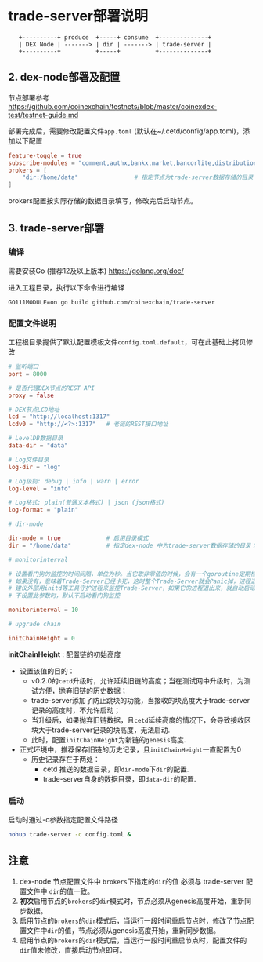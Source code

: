 # trade-server部署说明

```
   +----------+ produce  +-----+ consume  +--------------+
   | DEX Node | -------> | dir | -------> | trade-server | 
   +----------+          +-----+          +--------------+
```

## 2. dex-node部署及配置

节点部署参考 https://github.com/coinexchain/testnets/blob/master/coinexdex-test/testnet-guide.md

部署完成后，需要修改配置文件``app.toml`` (默认在~/.cetd/config/app.toml)，添加以下配置

```toml
feature-toggle = true
subscribe-modules = "comment,authx,bankx,market,bancorlite,distribution"
brokers = [
    "dir:/home/data"                # 指定节点为trade-server数据存储的目录
]
```

brokers配置按实际存储的数据目录填写，修改完后启动节点。

## 3. trade-server部署

### 编译

需要安装Go (推荐12及以上版本) https://golang.org/doc/

进入工程目录，执行以下命令进行编译

```shell
GO111MODULE=on go build github.com/coinexchain/trade-server
```

### 配置文件说明

工程根目录提供了默认配置模板文件`config.toml.default`，可在此基础上拷贝修改

```toml
# 监听端口
port = 8000

# 是否代理DEX节点的REST API
proxy = false 

# DEX节点LCD地址
lcd = "http://localhost:1317"
lcdv0 = "http://<?>:1317"   # 老链的REST接口地址

# LevelDB数据目录
data-dir = "data"

# Log文件目录
log-dir = "log"

# Log级别: debug | info | warn | error
log-level = "info"

# Log格式: plain(普通文本格式) | json (json格式)
log-format = "plain"

# dir-mode

dir-mode = true             # 启用目录模式
dir = "/home/data"          # 指定dex-node 中为trade-server数据存储的目录；

# monitorinterval

# 设置看门狗的监控的时间间隔，单位为秒。当它取非零值的时候，会有一个goroutine定期检查是否发生了新的写KV数据库的行为
# 如果没有，意味着Trade-Server已经卡死，这时整个Trade-Server就会Panic掉，进程退出。
# 建议外部用initd等工具守护进程来监控Trade-Server，如果它的进程退出来，就自动启动一个新的进程
# 不设置此参数时，默认不启动看门狗监控

monitorinterval = 10       

# upgrade chain

initChainHeight = 0         
```


**initChainHeight** : 配置链的初始高度

*   设置该值的目的：
    *   v0.2.0的`cetd`升级时，允许延续旧链的高度；当在测试网中升级时，为测试方便，抛弃旧链的历史数据；
    *   trade-server添加了防止跳块的功能，当接收的块高度大于trade-server记录的高度时，不允许启动； 
    *   当升级后，如果抛弃旧链数据，且`cetd`延续高度的情况下，会导致接收区块大于trade-server记录的块高度，无法启动.
    *   此时，配置`initChainHeight`为新链的`genesis`高度.
*   正式环境中，推荐保存旧链的历史记录，且`initChainHeight`一直配置为0
    *   历史记录存在于两处：
        *   cetd 推送的数据目录，即`dir-mode`下`dir`的配置.
        *   trade-server自身的数据目录，即`data-dir`的配置.     
 

### 启动

启动时通过-c参数指定配置文件路径

```bash
nohup trade-server -c config.toml &
```


## 注意

1. dex-node 节点配置文件中 `brokers`下指定的`dir`的值 必须与 trade-server 配置文件中 `dir`的值一致。
2. **初次**启用节点的`brokers`的`dir`模式时，节点必须从genesis高度开始，重新同步数据。
3. 启用节点的`brokers`的`dir`模式后，当运行一段时间重启节点时，修改了节点配置文件中`dir`的值，节点必须从genesis高度开始，重新同步数据。
3. 启用节点的`brokers`的`dir`模式后，当运行一段时间重启节点时，配置文件的`dir`值未修改，直接启动节点即可。
